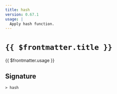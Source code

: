 ```yaml
---
title: hash
version: 0.67.1
usage: |
  Apply hash function.
---
```


# <code>{{ $frontmatter.title }}</code>

<div style='white-space: pre-wrap;'>{{ $frontmatter.usage }}</div>

## Signature

```> hash ```
